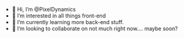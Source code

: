 - 👋 Hi, I’m @PixelDynamics
- 👀 I’m interested in all things front-end
- 🌱 I’m currently learning more back-end stuff.
- 💞️ I’m looking to collaborate on not much right now.... maybe soon?
<!---
PixelDyanmics/PixelDyanmics is a ✨ special ✨ repository because its `README.md` (this file) appears on your GitHub profile.
You can click the Preview link to take a look at your changes.
--->
